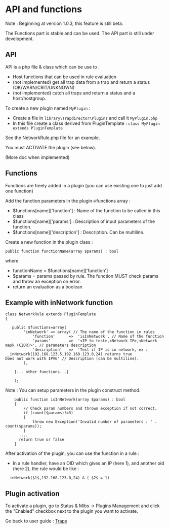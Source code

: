 API and functions
==========================

Note : Beginning at version 1.0.3, this feature is still beta. 

The Functions part is stable and can be used.
The API part is still under development.

API
---

API is a php file & class which can be use to : 
- Host functions that can be used in rule evaluation
- (not implemented) get all trap data from a trap and return a status (OK/WARN/CRIT/UNKNOWN)
- (not implemented) catch all traps and return a status and a host/hostgroup.

To create a new plugin named `MyPlugin` : 
- Create a file in `library\Trapdirector\Plugins` and call it `MyPlugin.php`
- In this file create a class derived from PluginTemplate : 
	`class MyPlugin extends PluginTemplate`
	
See the NetworkRule.php file for an example.

You must ACTIVATE the plugin (see below).

(More doc when implemented)

Functions
---------

Functions are freely added in a plugin (you can use existing one to just add one function)

Add the function parameters in the plugin->functions array : 

-  $functions[name]['function'] : Name of the function to be called in this class
-  $functions[name]['params'] : Description of input parameters of the function.
-  $functions[name]['description'] : Description. Can be multiline.

Create a new function in the plugin class : 

`public function functionName(array $params) : bool`

where 

- functionName = $functions[name]['function']
- $params = params passed by rule. The function MUST check params and throw an exception on error.
- return an evaluation as a boolean

Example with inNetwork function
-------------------------------

```
class NetworkRule extends PluginTemplate
{ 

   public $functions=array(
        'inNetwork' => array( // The name of the function in rules
            'function'      =>  'isInNetwork', // Name of the function 
            'params'        =>  '<IP to test>,<Network IP>,<Network mask (CIDR)>', // parameters description
            'description'   =>  'Test if IP is in network, ex : __inNetwork(192.168.123.5,192.168.123.0,24) returns true
Does not work with IPV6' // Description (can be multiline).
        ),
```		
		[... other functions...}
```
    );
```

Note : You can setup parameters in the plugin construct method.
```
    public function isInNetwork(array $params) : bool
    {
        // Check param numbers and thrown exception if not correct.
        if (count($params)!=3)
        {
            throw new Exception('Invalid number of parameters : ' . count($params));
        }
	  ....
	  return true or false
	}
```

After activation of the plugin, you can use the function in a rule : 

- In a rule handler, have an OID which gives an IP (here $1$), and another oid (here $2$), the rule would be like : 

`__inNetwork($1$,192.168.123.0,24) & ( $2$ = 1)`

Plugin activation
-----------------

To activate a plugin, go to Status & Mibs -> Plugins Management and click the "Enabled" checkbox next to the plugin you want to activate.



Go back to user guide : [Traps](02-userguide.md)

